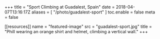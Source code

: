 +++
title = "Sport Climbing at Guadalest, Spain"
date = 2018-04-07T13:16:17Z
aliases = [
    "/photo/guadalest-sport"
]
toc.enable = false
meta = false

[[resources]]
    name = "featured-image"
    src = "guadalest-sport.jpg"
    title = "Phill wearing an orange shirt and helmet, climbing a vertical wall."
+++
